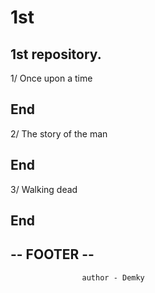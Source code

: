 # 1st
1st repository.
----------------------------------
1/ Once upon a time

End
----------------------------------
2/ The story of the man

End
----------------------------------
3/ Walking dead

End
----------------------------------
--           FOOTER             --
----------------------------------
                    author - Demky
